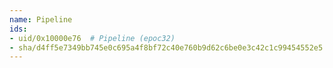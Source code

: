 ```yaml
---
name: Pipeline
ids:
- uid/0x10000e76  # Pipeline (epoc32)
- sha/d4ff5e7349bb745e0c695a4f8bf72c40e760b9d62c6be0e3c42c1c99454552e5  # Pipeline . kB (epoc32)
---
```

